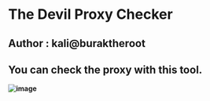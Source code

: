 


<h1><b> The Devil Proxy Checker </h1><b>
<h2><b>Author :</b> kali@buraktheroot </h2>
<h2> You can check the proxy with this tool. </h2>

![image](https://github.com/user-attachments/assets/037565fb-f311-4dde-a891-9aa4d070845e)

#



